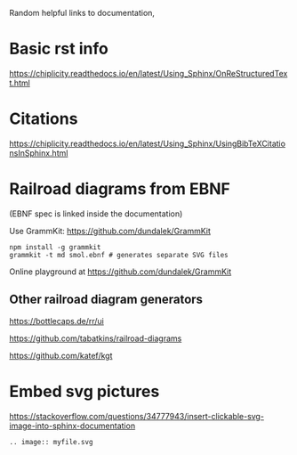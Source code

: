 
Random helpful links to documentation, 

# Basic rst info

https://chiplicity.readthedocs.io/en/latest/Using_Sphinx/OnReStructuredText.html

# Citations

https://chiplicity.readthedocs.io/en/latest/Using_Sphinx/UsingBibTeXCitationsInSphinx.html

# Railroad diagrams from EBNF

(EBNF spec is linked inside the documentation)

Use GrammKit: https://github.com/dundalek/GrammKit

    npm install -g grammkit
    grammkit -t md smol.ebnf # generates separate SVG files

Online playground at https://github.com/dundalek/GrammKit

## Other railroad diagram generators

https://bottlecaps.de/rr/ui

https://github.com/tabatkins/railroad-diagrams

https://github.com/katef/kgt

# Embed svg pictures

https://stackoverflow.com/questions/34777943/insert-clickable-svg-image-into-sphinx-documentation

`.. image:: myfile.svg`
